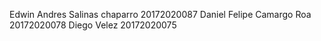 Edwin Andres Salinas chaparro 20172020087
Daniel Felipe Camargo Roa 20172020078
Diego Velez 20172020075
